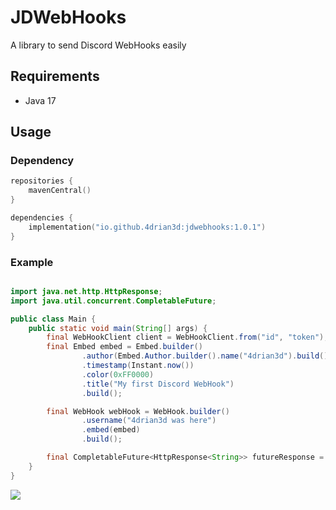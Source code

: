 # JDWebHooks

A library to send Discord WebHooks easily

## Requirements
- Java 17

## Usage

### Dependency
```kotlin
repositories {
    mavenCentral()
}

dependencies {
    implementation("io.github.4drian3d:jdwebhooks:1.0.1")
}
```

### Example

```java

import java.net.http.HttpResponse;
import java.util.concurrent.CompletableFuture;

public class Main {
    public static void main(String[] args) {
        final WebHookClient client = WebHookClient.from("id", "token");
        final Embed embed = Embed.builder()
                .author(Embed.Author.builder().name("4drian3d").build())
                .timestamp(Instant.now())
                .color(0xFF0000)
                .title("My first Discord WebHook")
                .build();

        final WebHook webHook = WebHook.builder()
                .username("4drian3d was here")
                .embed(embed)
                .build();

        final CompletableFuture<HttpResponse<String>> futureResponse = client.sendWebHook(webHook);
    }
}

```

![](https://github.com/4drian3d/JDWebHooks/assets/68704415/e0950431-24c6-42b7-9f3b-302a7e7be8ef)
